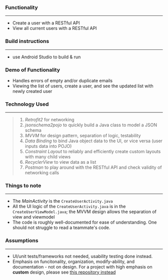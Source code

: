 ### Functionality
------
 * Create a user with a RESTful API
 * View all current users with a RESTful API


### Build instructions
------
* use Android Studio to build & run

### Demo of Functionality
* Handles errors of empty and/or duplicate emails
* Viewing the list of users, create a user, and see the updated list with newly created user

### Technology Used
------
> 1. *Retrofit2* for networking
> 2. *jsonschema2pojo* to quickly build a Java class to model a JSON schema
> 3. *MVVM* for design pattern, separation of logic, testability
> 4. *Data Binding* to bind Java object data to the UI, or vice versa (user inputs data into POJO)
> 5. *Constraint Layout* to reliably and efficiently create custom layouts with many child views
> 6. *RecyclerView* to view data as a list
> 7. *Postman* to play around with the RESTful API and check validity of networking calls

### Things to note
------
* The *MainActivity* is the `CreateUserActivity.java`
* All the UI logic of the `CreateUserActivity.java` is in the `CreateUserViewModel.java`;
  the MVVM design allows the separation of view and viewmodel
* The code is roughly well-documented for ease of understanding.
  One should not struggle to read a teammate's code.

### Assumptions
------
* UI/unit tests/frameworks not needed, usability testing done instead.
* Emphasis on funcitonality, organization, modify-ability, and documentation - not on design.
  For a project with high emphasis on __custom__ design, please see [this repository instead](https://github.com/iAutoparkCars/StaffPickVideos/blob/master/README.md)
